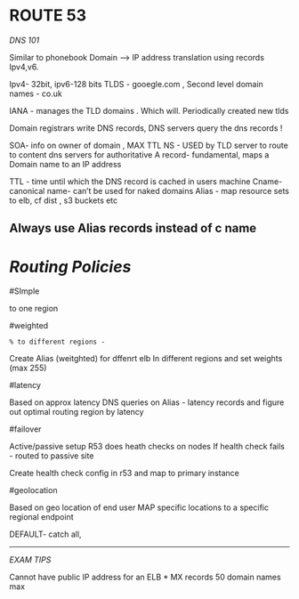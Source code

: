 # ROUTE 53 

*DNS 101* 

Similar to phonebook
Domain —> IP address translation using records 
Ipv4,v6. 

Ipv4- 32bit, ipv6-128 bits
TLDS - gooegle.com , 
Second level domain names - co.uk
 
IANA - manages the TLD domains .  Which will. Periodically created new tlds

Domain registrars write DNS records, DNS servers query the dns records !

SOA- info on owner of domain , MAX TTL 
NS -  USED by TLD server to route to content dns servers for authoritative 
A record- fundamental, maps a Domain name to an IP address 

TTL - time until which the DNS record is cached in users machine 
Cname-  canonical name- can’t be used for naked domains 
Alias - map resource sets  to elb, cf dist , s3 buckets etc

Always use Alias records instead of c name
---
#   *Routing Policies*  

#SImple

to one region

#weighted

    % to different regions - 
   Create Alias (weitghted)  for dffenrt elb In different regions and set weights (max 255)

#latency

Based on approx latency
DNS queries on Alias - latency records and figure out optimal routing region by latency 

#failover

Active/passive setup
R53 does heath checks on nodes
If health check fails - routed  to passive site 

Create health check config in r53 and map to primary instance 

#geolocation

Based on geo location of end user
MAP specific locations to a specific regional endpoint

DEFAULT- catch all, 

---
*EXAM TIPS*

Cannot have public IP address for an ELB  * 
MX records
50 domain names max 

